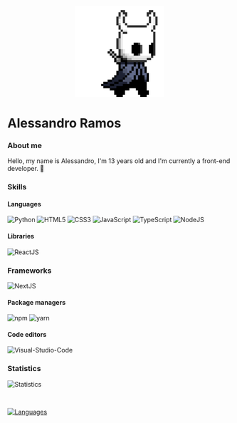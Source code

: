 <p align="center">
  <img src="https://raw.githubusercontent.com/TanZng/TanZng/master/assets/hollor_knight3.gif" width="200"/>
</p>

# Alessandro Ramos

### About me

Hello, my name is Alessandro, I'm 13 years old and I'm currently a front-end developer. 👋

### Skills

#### Languages

<img src="https://img.shields.io/badge/Python-04721A" alt="Python"/> <img src="https://img.shields.io/badge/HTML5-FA580C" alt="HTML5"/> 
<img src="https://img.shields.io/badge/CSS3-173FF2" alt="CSS3"/> <img src="https://img.shields.io/badge/JavaScript-ffc742" alt="JavaScript"/> 
<img src="https://img.shields.io/badge/TypeScript-1C7FEA" alt="TypeScript"/> <img src="https://img.shields.io/badge/NodeJS-83CD29" alt="NodeJS"/> 

#### Libraries

<img src="https://img.shields.io/badge/ReactJS-4CDAFE" alt="ReactJS"/>

### Frameworks

<img src="https://img.shields.io/badge/NextJS-202020" alt="NextJS"/> 

#### Package managers

<img src="https://img.shields.io/badge/npm-FC1212" alt="npm"/> <img src="https://img.shields.io/badge/yarn-0BC7ED" alt="yarn"/>

#### Code editors

<img src="https://img.shields.io/badge/Visual--Studio--Code-1380B7" alt="Visual-Studio-Code"/>

### Statistics

![Statistics](https://github-readme-stats.vercel.app/api?username=alessandrohenriqueramos&show_icons=true&theme=dracula) 
  
<br />
  
[![Languages](https://github-readme-stats.vercel.app/api/top-langs/?username=alessandrohenriqueramos&layout=compact)](https://github.com/anuraghazra/github-readme-stats)
